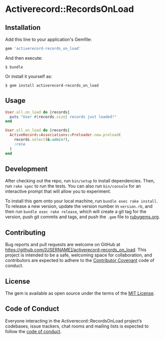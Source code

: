 # Activerecord::RecordsOnLoad

## Installation

Add this line to your application's Gemfile:

```ruby
gem 'activerecord-records_on_load'
```

And then execute:

    $ bundle

Or install it yourself as:

    $ gem install activerecord-records_on_load

## Usage

```ruby
User.all.on_load do |records|
  puts "User #{records.size} records just loaded!"
end

User.all.on_load do |records|
  ActiveRecord::Associations::Preloader.new.preload(
    records.select(&:admin?),
    :role
  )
end
```

## Development

After checking out the repo, run `bin/setup` to install dependencies. Then, run `rake spec` to run the tests. You can also run `bin/console` for an interactive prompt that will allow you to experiment.

To install this gem onto your local machine, run `bundle exec rake install`. To release a new version, update the version number in `version.rb`, and then run `bundle exec rake release`, which will create a git tag for the version, push git commits and tags, and push the `.gem` file to [rubygems.org](https://rubygems.org).

## Contributing

Bug reports and pull requests are welcome on GitHub at https://github.com/[USERNAME]/activerecord-records_on_load. This project is intended to be a safe, welcoming space for collaboration, and contributors are expected to adhere to the [Contributor Covenant](http://contributor-covenant.org) code of conduct.

## License

The gem is available as open source under the terms of the [MIT License](https://opensource.org/licenses/MIT).

## Code of Conduct

Everyone interacting in the Activerecord::RecordsOnLoad project’s codebases, issue trackers, chat rooms and mailing lists is expected to follow the [code of conduct](https://github.com/[USERNAME]/activerecord-records_on_load/blob/master/CODE_OF_CONDUCT.md).
